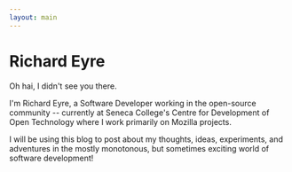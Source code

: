 ```yaml
---
layout: main
---
```


Richard Eyre
============
Oh hai, I didn't see you there.

I'm Richard Eyre, a Software Developer working in the open-source community --
currently at Seneca College's Centre for Development of Open Technology where I
work primarily on Mozilla projects.

I will be using this blog to post about my thoughts, ideas, experiments, and
adventures in the mostly monotonous, but sometimes exciting world of software
development!